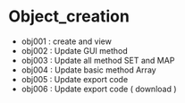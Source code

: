 # Object_creation
- obj001 : create and view
- obj002 : Update GUI method
- obj003 : Update all method SET and MAP
- obj004 : Update basic method Array
- obj005 : Update export code
- obj006 : Update export code ( download ) 
